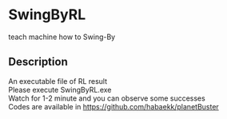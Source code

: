 # SwingByRL
teach machine how to Swing-By

## Description
An executable file of RL result  
Please execute SwingByRL.exe  
Watch for 1-2 minute and you can observe some successes  
Codes are available in https://github.com/habaekk/planetBuster  

